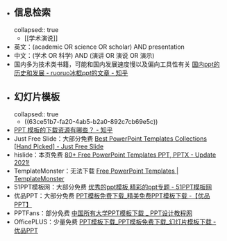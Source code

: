 - ## 信息检索
  collapsed:: true
	- [[学术演说]]
- 英文：(academic OR science OR scholar) AND presentation
- 中文：(学术 OR 科学) AND (演讲 OR 演说 OR 演示)
- 国内多为技术类书籍，可能和国内发展速度慢以及偏向工具性有关 [国内ppt的历史和发展 - ruoruo冰棍<em>ppt</em>的文章 - 知乎](https://zhuanlan.Zhihu.Com/p/28811164)
- ## 幻灯片模板
  collapsed:: true
	- ((63ce51b7-fa20-4ab5-b2a0-892c7cb69e5c))
- [PPT 模板的下载资源有哪些？ - 知乎](https://www.zhihu.com/question/19644160/answer/74478446)
- Just Free Slide：大部分免费 [Best PowerPoint Templates Collections [Hand Picked] - Just Free Slide](https://justfreeslide.com/powerpoint-templates/)
- hislide：本页免费 [80+ Free PowerPoint Templates PPT, PPTX - Update 2021!](https://hislide.io/free-powerpoint-templates/)
- TemplateMonster：无法下载 [Free PowerPoint Templates | TemplateMonster](https://www.templatemonster.com/free-powerpoint-templates/?utm_campaign=blog_site_sjwuny&utm_source=sjwuny&utm_medium=referral&aff=sjwuny)
- 51PPT模板网：大部分免费 [优秀的ppt模板,精彩的ppt专题 - 51PPT模板网](https://www.51pptmoban.com/pptzhuanti.html)
- 优品PPT：大部分免费 [PPT模板免费下载_精美免费PPT模板下载 -【优品PPT】](https://www.ypppt.com/)
- PPTFans：部分免费 [中国所有大学PPT模板下载 _ PPT设计教程网](https://www.pptfans.cn/xxppt#shanxisheng)
- OfficePLUS：少量免费 [PPT模板下载_PPT模板免费下载_幻灯片模板下载 - 优品PPT](https://www.ypppt.com/moban/)